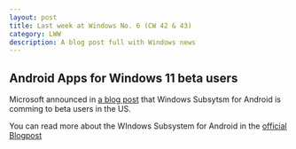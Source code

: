```yaml
---
layout: post
title: Last week at Windows No. 6 (CW 42 & 43)
category: LWW
description: A blog post full with Windows news
---
```


## Android Apps for Windows 11 beta users

Microsoft announced in [a blog post](https://blogs.windows.com/windows-insider/2021/10/20/announcing-android-apps-on-windows-11-preview-for-windows-insiders-in-the-beta-channel/) that Windows Subsytsm for Android is comming to beta users in the US.

You can read more about the WIndows Subsystem for Android in the [official Blogpost](https://blogs.windows.com/windows-insider/2021/10/20/introducing-android-apps-on-windows-11-to-windows-insiders/)

## 

